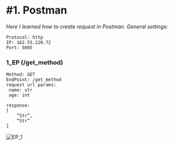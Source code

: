 # #1. Postman
*Here I learned how to create request in Postman.*
*General settings:*  
```
Protocol: http
IP: 162.55.220.72
Port: 5005
```
### 1_EP (/get_method)  
```
Method: GET
EndPoint: /get_method
request url params: 
 name: str
 age: int

response: 
[
    “Str”,
    “Str”
]
```
![EP_1]([https://picsum.photos/800/600](https://drive.google.com/file/d/1Ql-y6xljV1bIwrg_uRx9ydOEFjubkg0H/view?usp=sharing)https://drive.google.com/file/d/1Ql-y6xljV1bIwrg_uRx9ydOEFjubkg0H/view?usp=sharing)
